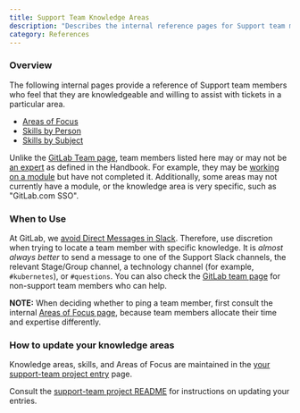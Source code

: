 ```yaml
---
title: Support Team Knowledge Areas
description: "Describes the internal reference pages for Support team members who feel that they are knowledgeable and willing to assist with specific skills and knowledge"
category: References
---
```


### Overview

The following internal pages provide a reference of Support team members who feel that they are knowledgeable and willing to assist with tickets in a particular area.

- [Areas of Focus](https://gitlab-com.gitlab.io/support/team-pages/area-of-focus.html)
- [Skills by Person](https://gitlab-com.gitlab.io/support/team-pages/skills-by-person.html)
- [Skills by Subject](https://gitlab-com.gitlab.io/support/team-pages/skills-by-subject.html)

Unlike the [GitLab Team page](/handbook/company/team/), team members listed here may or may not be [an expert](/handbook/company/structure/#expert) as defined in the Handbook. For example, they may be [working on a module](https://gitlab.com/gitlab-com/support/support-training/-/tree/main/.gitlab/issue_templates) but have not completed it. Additionally, some areas may not currently have a module, or the knowledge area is very specific, such as "GitLab.com SSO".

### When to Use

At GitLab, we [avoid Direct Messages in Slack](/handbook/communication/#avoid-direct-messages). Therefore, use discretion when trying to locate a team member with specific knowledge. It is *almost always better* to send a message to one of the Support Slack channels, the relevant Stage/Group channel, a technology channel (for example, `#kubernetes`), or `#questions`. You can also check the [GitLab team page](/handbook/company/team/) for non-support team members who can help.

**NOTE:** When deciding whether to ping a team member, first consult the internal [Areas of Focus page](https://gitlab-com.gitlab.io/support/team-pages/area-of-focus.html), because team members allocate their time and expertise differently.

### How to update your knowledge areas

Knowledge areas, skills, and Areas of Focus are maintained in the [your support-team project entry](https://gitlab.com/gitlab-support-readiness/support-team) page.

Consult the [support-team project README](https://gitlab.com/gitlab-support-readiness/support-team/-/blob/master/README.md) for instructions on updating your entries.
